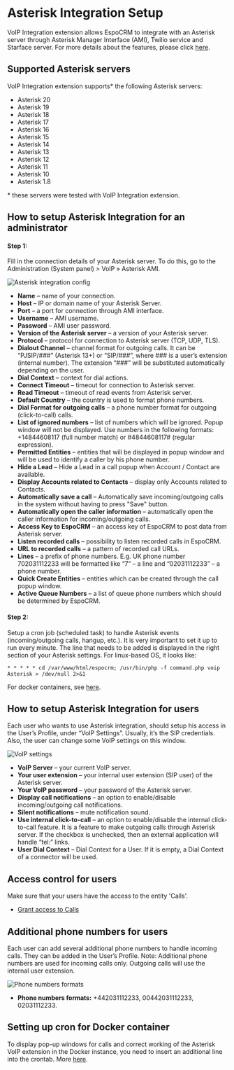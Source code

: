 # Asterisk Integration Setup

VoIP Integration extension allows EspoCRM to integrate with an Asterisk server through Asterisk Manager Interface (AMI), Twilio service and Starface server. For more details about the features, please click [here](https://www.espocrm.com/features/voip-integration/).

## Supported Asterisk servers

VoIP Integration extension supports* the following Asterisk servers:

* Asterisk 20
* Asterisk 19
* Asterisk 18
* Asterisk 17
* Asterisk 16
* Asterisk 15
* Asterisk 14
* Asterisk 13
* Asterisk 12
* Asterisk 11
* Asterisk 10
* Asterisk 1.8

\* these servers were tested with VoIP Integration extension.

## How to setup Asterisk Integration for an administrator

#### Step 1:
Fill in the connection details of your Asterisk server. To do this, go to the Administration (System panel) > VoIP » Asterisk AMI.

![Asterisk integration config](../../_static/images/extensions/voip-integration/asterisk-admin-setup.png)

* **Name** – name of your connection.
* **Host** – IP or domain name of your Asterisk Server.
* **Port** – a port for connection through AMI interface.
* **Username** – AMI username.
* **Password** – AMI user password.
* **Version of the Asterisk server** – a version of your Asterisk server.
* **Protocol** – protocol for connection to Asterisk server (TCP, UDP, TLS).
* **Dialout Channel** – channel format for outgoing calls. It can be “PJSIP/###” (Asterisk 13+) or “SIP/###”, where ### is a user’s extension (internal number). The extension “###” will be substituted automatically depending on the user.
* **Dial Context** – context for dial actions.
* **Connect Timeout** – timeout for connection to Asterisk server.
* **Read Timeout** – timeout of read events from Asterisk server.
* **Default Country** – the country is used to format phone numbers.
* **Dial Format for outgoing calls** – a phone number format for outgoing (click-to-call) calls.
* **List of ignored numbers** – list of numbers which will be ignored. Popup window will not be displayed. Use numbers in the following formats: +14844608117 (full number match) or #4844608117# (regular expression).
* **Permitted Entities** – entities that will be displayed in popup window and will be used to identify a caller by his phone number.
* **Hide a Lead** – Hide a Lead in a call popup when Account / Contact are available.
* **Display Accounts related to Contacts** – display only Accounts related to Contacts.
* **Automatically save a call** – Automatically save incoming/outgoing calls in the system without having to press "Save" button.
* **Automatically open the caller information** – automatically open the caller information for incoming/outgoing calls.
* **Access Key to EspoCRM** – an access key of EspoCRM to post data from Asterisk server.
* **Listen recorded calls** – possibility to listen recorded calls in EspoCRM.
* **URL to recorded calls** – a pattern of recorded call URLs.
* **Lines** – a prefix of phone numbers. E.g. UK phone number 702031112233 will be formatted like “7” – a line and “02031112233” – a phone number.
* **Quick Create Entities** – entities which can be created through the call popup window.
* **Active Queue Numbers** – a list of queue phone numbers which should be determined by EspoCRM.

#### Step 2:

Setup a cron job (scheduled task) to handle Asterisk events (incoming/outgoing calls, hangup, etc.). It is very important to set it up to run every minute. The line that needs to be added is displayed in the right section of your Asterisk settings. For linux-based OS, it looks like:

```
* * * * * cd /var/www/html/espocrm; /usr/bin/php -f command.php voip Asterisk > /dev/null 2>&1
```

For docker containers, see [here](#setting-up-cron-for-docker-container).


## How to setup Asterisk Integration for users

Each user who wants to use Asterisk integration, should setup his access in the User’s Profile, under “VoIP Settings”. Usually, it’s the SIP credentials. Also, the user can change some VoIP settings on this window.

![VoIP settings](../../_static/images/extensions/voip-integration/asterisk-user-setup.png)

* **VoIP Server** – your current VoIP server.
* **Your user extension** – your internal user extension (SIP user) of the Asterisk server.
* **Your VoIP password** – your password of the Asterisk server.
* **Display call notifications** – an option to enable/disable incoming/outgoing call notifications.
* **Silent notifications** – mute notification sound.
* **Use internal click-to-call** – an option to enable/disable the internal click-to-call feature. It is a feature to make outgoing calls through Asterisk server. If the checkbox is unchecked, then an external application will handle “tel:” links.
* **User Dial Context** – Dial Context for a User. If it is empty, a Dial Context of a connector will be used.

## Access control for users

Make sure that your users have the access to the entity 'Calls'.

* [Grant access to Calls](customization.md#grant-access-to-calls)

## Additional phone numbers for users

Each user can add several additional phone numbers to handle incoming calls. They can be added in the User’s Profile.
Note: Additional phone numbers are used for incoming calls only. Outgoing calls will use the internal user extension.

![Phone numbers formats](../../_static/images/extensions/voip-integration/asterisk-additional-numbers.png)

* **Phone numbers formats:** +442031112233, 00442031112233, 02031112233.

## Setting up cron for Docker container

To display pop-up windows for calls and correct working of the Asterisk VoIP extension in the Docker instance, you need to insert an additional line into the crontab. More [here](docker-container.md#asterisk-crontab-line).
